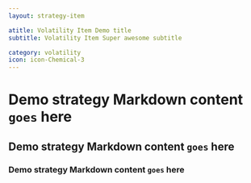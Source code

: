 ```yaml
---
layout: strategy-item

atitle: Volatility Item Demo title 
subtitle: Volatility Item Super awesome subtitle

category: volatility
icon: icon-Chemical-3
---
```


# Demo strategy Markdown content `goes` here
## Demo strategy Markdown content `goes` here
### Demo strategy Markdown content `goes` here